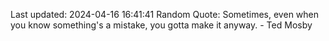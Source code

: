 Last updated: 2024-04-16 16:41:41
Random Quote: Sometimes, even when you know something's a mistake, you gotta make it anyway. - Ted Mosby